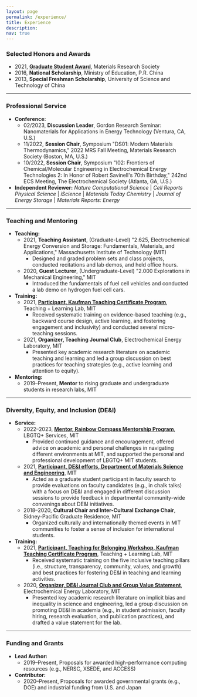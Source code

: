 ```yaml
---
layout: page
permalink: /experience/
title: Experience
description:
nav: true
---
```


### Selected Honors and Awards

* 2021, [**Graduate Student Award**](https://www.mrs.org/careers-advancement/awards/spring-awards/graduate-student-awards/past-recipients), Materials Research Society
* 2016, **National Scholarship**, Ministry of Education, P.R. China
* 2013, **Special Freshman Scholarship**, University of Science and Technology of China

---

### Professional Service

* **Conference:**
  * 02/2023, **Discussion Leader**, Gordon Research Seminar: Nanomaterials for Applications in Energy Technology (Ventura, CA, U.S.)
  * 11/2022, **Session Chair**, Symposium "DS01: Modern Materials Thermodynamics," 2022 MRS Fall Meeting, Materials Research Society (Boston, MA, U.S.)
  * 10/2022, **Session Chair**, Symposium "I02: Frontiers of Chemical/Molecular Engineering in Electrochemical Energy Technologies 2: In Honor of Robert Savinell's 70th Birthday," 242nd ECS Meeting, The Electrochemical Society (Atlanta, GA, U.S.)
* **Independent Reviewer:**
*Nature Computational Science* | *Cell Reports Physical Science* | *iScience* | *Materials Today Chemistry* | *Journal of Energy Storage* | *Materials Reports: Energy*

---

### Teaching and Mentoring

* **Teaching:**
  * 2021, **Teaching Assistant**, (Graduate-Level) "2.625, Electrochemical Energy Conversion and Storage: Fundamentals, Materials, and Applications," Massachusetts Institute of Technology (MIT)
    * Designed and graded problem sets and class projects, conducted recitations and lab demos, and held office hours.
  * 2020, **Guest Lecturer**, (Undergraduate-Level) "2.000 Explorations in Mechanical Engineering," MIT
    * Introduced the fundamentals of fuel cell vehicles and conducted a lab demo on hydrogen fuel cell cars.
* **Training:**
  * 2021, [**Participant, Kaufman Teaching Certificate Program**](https://tll.mit.edu/programming/grad-student-programming/kaufman-teaching-certificate-program), Teaching + Learning Lab, MIT
    * Received systematic training on evidence-based teaching (e.g., backward course design, active learning,
and fostering engagement and inclusivity) and conducted several micro-teaching sessions.
  * 2021, **Organizer, Teaching Journal Club**, Electrochemical Energy Laboratory, MIT
    * Presented key academic research literature on academic teaching and learning and led a group discussion on best practices for teaching strategies (e.g., active learning and attention to equity).
* **Mentoring:**
    * 2019–Present, **Mentor** to rising graduate and undergraduate students in research labs, MIT

---

### Diversity, Equity, and Inclusion (DE&I)

* **Service:**
  * 2022–2023, [**Mentor, Rainbow Compass Mentorship Program**](https://lbgtq.mit.edu/rainbow-compass-mentorship-program), LBGTQ+ Services, MIT
    * Provided continued guidance and encouragement, offered advice on academic and personal challenges in navigating different environments at MIT, and supported the personal and professional development of LBGTQ+ MIT students.
  * 2021, [**Participant, DE&I efforts, Department of Materials Science and Engineering**](https://dmse.mit.edu/about/diversity), MIT
    * Acted as a graduate student participant in faculty search to provide evaluations on faculty candidates (e.g., in chalk talks) with a focus on DE&I and engaged in different discussion sessions to provide feedback in departmental community-wide convenings about DE&I initiatives.
  * 2018–2020, **Cultural Chair and Inter-Cultural Exchange Chair**, Sidney-Pacific Graduate Residence, MIT
    * Organized culturally and internationally themed events in MIT communities to foster a sense of inclusion for international students.
* **Training:**
  * 2021, [**Participant, Teaching for Belonging Workshop, Kaufman Teaching Certificate Program**](https://tll.mit.edu/programming/grad-student-programming/kaufman-teaching-certificate-program), Teaching + Learning Lab, MIT
    * Received systematic training on the five inclusive teaching pillars (i.e., structure, transparency, community, values, and growth) and best practices for fostering DE&I in teaching and learning activities.
  * 2020, [**Organizer, DE&I Journal Club and Group Value Statement**](https://www.rle.mit.edu/eel/diversity-updated), Electrochemical Energy Laboratory, MIT
    * Presented key academic research literature on implicit bias and inequality in science and engineering, led a group discussion on promoting DE&I in academia (e.g., in student admission, faculty hiring, research evaluation, and publication practices), and drafted a value statement for the lab.

---

### Funding and Grants

* **Lead Author:**
  * 2019–Present, Proposals for awarded high-performance computing resources (e.g., NERSC, XSEDE, and ACCESS)
* **Contributor:**
  * 2020–Present, Proposals for awarded governmental grants (e.g., DOE) and industrial funding from U.S. and Japan
